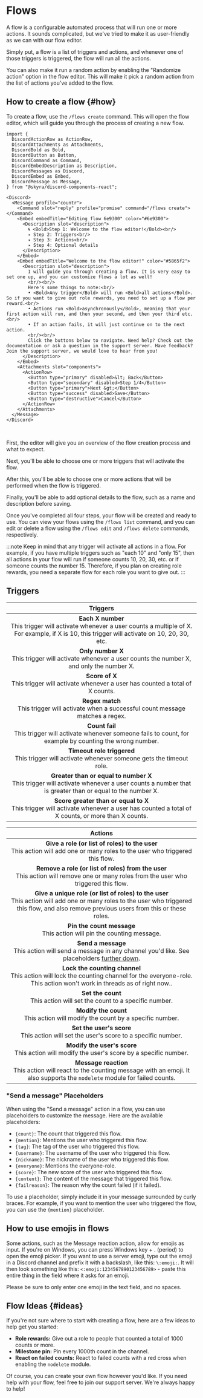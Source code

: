 # Flows

A flow is a configurable automated process that will run one or more actions. It sounds complicated, but we've tried to make it as user-friendly as we can with our flow editor.

Simply put, a flow is a list of triggers and actions, and whenever one of those triggers is triggered, the flow will run all the actions.

You can also make it run a random action by enabling the "Randomize action" option in the flow editor. This will make it pick a random action from the list of actions you've added to the flow.


## How to create a flow {#how}

To create a flow, use the `/flows create` command. This will open the flow editor, which will guide you through the process of creating a new flow.

```mdx-code-block
import {
  DiscordActionRow as ActionRow,
  DiscordAttachments as Attachments,
  DiscordBold as Bold,
  DiscordButton as Button,
  DiscordCommand as Command,
  DiscordEmbedDescription as Description,
  DiscordMessages as Discord,
  DiscordEmbed as Embed,
  DiscordMessage as Message,
} from "@skyra/discord-components-react";

<Discord>
  <Message profile="countr">
    <Command slot="reply" profile="promise" command="/flows create"></Command>
    <Embed embedTitle="Editing flow 6e9300" color="#6e9300">
      <Description slot="description">
        🌀 <Bold>Step 1: Welcome to the flow editor!</Bold><br/>
        ✴️ Step 2: Triggers<br/>
        ✴️ Step 3: Actions<br/>
        ✴️ Step 4: Optional details
      </Description>
    </Embed>
    <Embed embedTitle="Welcome to the flow editor!" color="#5865f2">
      <Description slot="description">
        I will guide you through creating a flow. It is very easy to set one up, and you can customize flows a lot as well!
        <br/><br/>
        Here's some things to note:<br/>
        • <Bold>Any trigger</Bold> will run <Bold>all actions</Bold>. So if you want to give out role rewards, you need to set up a flow per reward.<br/>
        • Actions run <Bold>asynchronously</Bold>, meaning that your first action will run, and then your second, and then your third etc.<br/>
        • If an action fails, it will just continue on to the next action.
        <br/><br/>
        Click the buttons below to navigate. Need help? Check out the documentation or ask a question in the support server. Have feedback? Join the support server, we would love to hear from you!
      </Description>
    </Embed>
    <Attachments slot="components">
      <ActionRow>
        <Button type="primary" disabled>&lt; Back</Button>
        <Button type="secondary" disabled>Step 1/4</Button>
        <Button type="primary">Next &gt;</Button>
        <Button type="success" disabled>Save</Button>
        <Button type="destructive">Cancel</Button>
      </ActionRow>
    </Attachments>
  </Message>
</Discord>
```

<br/>

First, the editor will give you an overview of the flow creation process and what to expect.

Next, you'll be able to choose one or more triggers that will activate the flow.

After this, you'll be able to choose one or more actions that will be performed when the flow is triggered.

Finally, you'll be able to add optional details to the flow, such as a name and description before saving.

Once you've completed all four steps, your flow will be created and ready to use. You can view your flows using the `/flows list` command, and you can edit or delete a flow using the `/flows edit` and `/flows delete` commands, respectively.

:::note
Keep in mind that any trigger will activate all actions in a flow. For example, if you have multiple triggers such as "each 10" and "only 15", then all actions in your flow will run if someone counts 10, 20, 30, etc. or if someone counts the number 15. Therefore, if you plan on creating role rewards, you need a separate flow for each role you want to give out.
:::


## Triggers

| Triggers |
|:--------:|
| **Each X number**<br/>This trigger will activate whenever a user counts a multiple of X. For example, if X is 10, this trigger will activate on 10, 20, 30, etc. |
| **Only number X**<br/>This trigger will activate whenever a user counts the number X, and only the number X. |
| **Score of X**<br/>This trigger will activate whenever a user has counted a total of X counts. |
| **Regex match**<br/>This trigger will activate when a successful count message matches a regex. |
| **Count fail**<br/>This trigger will activate whenever someone fails to count, for example by counting the wrong number. |
| **Timeout role triggered**<br/>This trigger will activate whenever someone gets the timeout role. |
| **Greater than or equal to number X**<br/>This trigger will activate whenever a user counts a number that is greater than or equal to the number X. |
| **Score greater than or equal to X**<br/>This trigger will activate whenever a user has counted a total of X counts, or more than X counts. |

| Actions |
|:-------:|
| **Give a role (or list of roles) to the user**<br/>This action will add one or many roles to the user who triggered this flow. |
| **Remove a role (or list of roles) from the user**<br/>This action will remove one or many roles from the user who triggered this flow. |
| **Give a unique role (or list of roles) to the user**<br/>This action will add one or many roles to the user who triggered this flow, and also remove previous users from this or these roles. |
| **Pin the count message**<br/>This action will pin the counting message. |
| **Send a message**<br/>This action will send a message in any channel you'd like. See placeholders [further down](#send-a-message-placeholders). |
| **Lock the counting channel**<br/>This action will lock the counting channel for the everyone-role. This action won't work in threads as of right now.. |
| **Set the count**<br/>This action will set the count to a specific number. |
| **Modify the count**<br/>This action will modify the count by a specific number. |
| **Set the user's score**<br/>This action will set the user's score to a specific number. |
| **Modify the user's score**<br/>This action will modify the user's score by a specific number. |
| **Message reaction**<br/>This action will react to the counting message with an emoji. It also supports the `nodelete` module for failed counts. |


### "Send a message" Placeholders

When using the "Send a message" action in a flow, you can use placeholders to customize the message. Here are the available placeholders:

* `{count}`:	The count that triggered this flow.
* `{mention}`:	Mentions the user who triggered this flow.
* `{tag}`:	The tag of the user who triggered this flow.
* `{username}`:	The username of the user who triggered this flow.
* `{nickname}`:	The nickname of the user who triggered this flow.
* `{everyone}`:	Mentions the everyone-role.
* `{score}`:	The new score of the user who triggered this flow.
* `{content}`:	The content of the message that triggered this flow.
* `{failreason}`:	The reason why the count failed (if it failed).

To use a placeholder, simply include it in your message surrounded by curly braces. For example, if you want to mention the user who triggered the flow, you can use the `{mention}` placeholder.

## How to use emojis in flows

Some actions, such as the Message reaction action, allow for emojis as input. If you're on Windows, you can press Windows key + . (period) to open the emoji picker. If you want to use a server emoji, type out the emoji in a Discord channel and prefix it with a backslash, like this: `\:emoji:`. It will then look something like this: `<:emoji:1234567890123456789>` - paste this entire thing in the field where it asks for an emoji.

Please be sure to only enter one emoji in the text field, and no spaces.


## Flow Ideas {#ideas}

If you're not sure where to start with creating a flow, here are a few ideas to help get you started:

* **Role rewards:** Give out a role to people that counted a total of 1000 counts or more.
* **Milestone pin:** Pin every 1000th count in the channel.
* **React on failed counts:** React to failed counts with a red cross when enabling the `nodelete` module.

Of course, you can create your own flow however you'd like. If you need help with your flow, feel free to join our support server. We're always happy to help!

